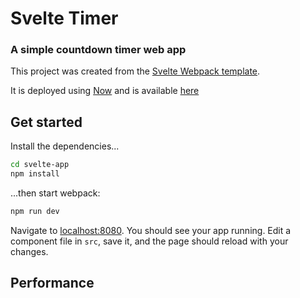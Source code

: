 # Svelte Timer
### A simple countdown timer web app

This project was created from the [Svelte Webpack template](https://github.com/sveltejs/template-webpack).

It is deployed using [Now](https://zeit.co/now) and is available [here](https://svelte-timer-flame.now.sh/)

## Get started

Install the dependencies...

```bash
cd svelte-app
npm install
```

...then start webpack:

```bash
npm run dev
```

Navigate to [localhost:8080](http://localhost:8080). You should see your app running. Edit a component file in `src`, save it, and the page should reload with your changes.

## Performance

